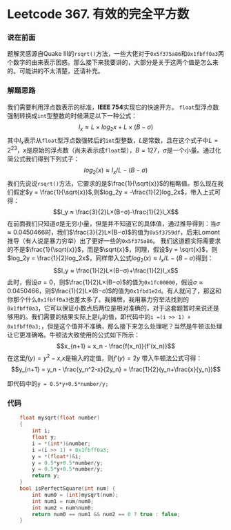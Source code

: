# Leetcode 367. 有效的完全平方数
### 说在前面
题解灵感源自Quake III的`rsqrt()`方法，一些大佬对于`0x5f375a86`和`0x1fbff0a3`两个数字的由来表示困惑。那么接下来我要讲的，大部分是关于这两个值是怎么来的。可能讲的不太清楚，还请补充。
### 解题思路
我们需要利用浮点数表示的标准，**IEEE 754**实现它的快速开方。
`float`型浮点数强制转换成`int`型整数的时候满足以下一种公式：
$$I_x ≈ L×log_2​x+L×(B−σ) $$
其中$I_x$表示从`float`型浮点数强转后的`int`型整数，$L$是常数，且在这个式子中$L = 2^{23}$，$x$是原始的浮点数（尚未表示成`float`型），$B=127$，$σ$是一个小量。通过化简公式我们得到下列式子：
$$log_2(x)≈I_x/L-(B−σ)$$
我们先说说`rsqrt()`方法，它要求的是$\frac{1}{\sqrt{x}}$的粗略值。那么现在我们假定$y = \frac{1}{\sqrt{x}}$,则$log_2y = -\frac{1}{2}log_2x$，带入上式可得：
$$I_y ≈ \frac{3}{2}L×(B−σ)-\frac{1}{2}I_X$$
在前面我们只知道σ是无穷小量，但是并不知道它的具体值，通过推导得到：当$σ ≈ 0.0450466$时，我们$\frac{3}{2}L×(B−σ)$的值为`0x5f3759df`，后来Lomont推导（有人说是暴力穷举）出了更好一些的`0x5f375a86`。
我们这道题实际需要求的不是$\frac{1}{\sqrt{x}}$，而是$\sqrt{x}$，同理，假设$y = \sqrt{x}$，则$log_2y = \frac{1}{2}log_2x$，同样带入公式$log_2(x)≈I_x/L-(B−σ)$得到：
$$I_y ≈ \frac{1}{2}L×(B−σ)+\frac{1}{2}I_x$$
此时，假设$σ = 0$，则$\frac{1}{2}L×(B−σ)$的值为`0x1fc00000`，假设$σ ≈ 0.0450466$，则$\frac{1}{2}L×(B−σ)$的值为`0x1fbd1e2d`。有人就问了，那这和你那个什么`0x1fbff0a3`也差太多了。我摊牌，我用暴力穷举法找到的`0x1fbff0a3`，它可以保证小数点后两位是相对准确的，对于这套题暂时来说还是够用的。我们需要的结果实际上是$I_y$的值，即代码中的`i =(i >> 1) + 0x1fbff0a3;`，但是这个值并不准确，那么接下来怎么处理呢？当然是牛顿法处理让它更准确咯。牛顿法大致使用的公式如下所示：
$$x_{n+1} = x_n - \frac{f(x_n)}{f'(x_n)}$$
在这里$f(y) = y^2-x$,$x$是输入的定值，则$f'(y) = 2y$
带入牛顿法公式可得：
$$y_{n+1} = y_n - \frac{y_n^2-x}{2y_n} = \frac{1}{2}(y_n+\frac{x}{y_n})$$

即代码中的`y = 0.5*y+0.5*number/y;`

### 代码
``` c
    float mysqrt(float number)
    {
	    int i;
	    float y;
	    i = *(int*)&number;
	    i =(i >> 1) + 0x1fbff0a3;
	    y = *(float*)&i;
	    y = 0.5*y+0.5*number/y;
	    y = 0.5*y+0.5*number/y;
	    return y;
    }
    bool isPerfectSquare(int num) {
        int num0 = (int)mysqrt(num);
        int num1 = num/num0;
        int num2 = num%num0;
        return num0 == num1 && num2 == 0 ? true : false;
    }
```
